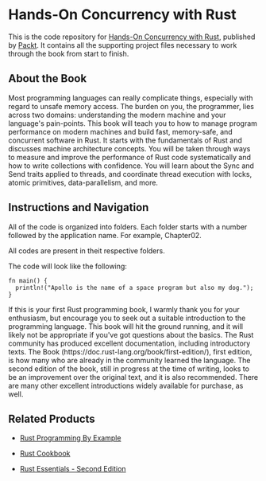 # Hands-On Concurrency with Rust
This is the code repository for [Hands-On Concurrency with Rust](https://www.packtpub.com/application-development/hands-concurrency-rust?utm_source=github&utm_medium=repository&utm_campaign=9781788399975), published by [Packt](https://www.packtpub.com/?utm_source=github). It contains all the supporting project files necessary to work through the book from start to finish.
## About the Book
Most programming languages can really complicate things, especially with regard to unsafe memory access. The burden on you, the programmer, lies across two domains: understanding the modern machine and your language's pain-points. This book will teach you to how to manage program performance on modern machines and build fast, memory-safe, and concurrent software in Rust. It starts with the fundamentals of Rust and discusses machine architecture concepts. You will be taken through ways to measure and improve the performance of Rust code systematically and how to write collections with confidence. You will learn about the Sync and Send traits applied to threads, and coordinate thread execution with locks, atomic primitives, data-parallelism, and more.
## Instructions and Navigation
All of the code is organized into folders. Each folder starts with a number followed by the application name. For example, Chapter02.

All codes are present in theit respective folders.

The code will look like the following:
```
fn main() {
  println!("Apollo is the name of a space program but also my dog.");
}
```

If this is your first Rust programming book, I warmly thank you for your enthusiasm, but
encourage you to seek out a suitable introduction to the programming language. This book
will hit the ground running, and it will likely not be appropriate if you've got questions
about the basics. The Rust community has produced excellent documentation, including
introductory texts. The Book (https:/​/​doc.​rust-​lang.​org/​book/​first-​edition/​), first
edition, is how many who are already in the community learned the language. The second
edition of the book, still in progress at the time of writing, looks to be an improvement over
the original text, and it is also recommended. There are many other excellent introductions
widely available for purchase, as well.

## Related Products
* [Rust Programming By Example](https://www.packtpub.com/application-development/rust-programming-example?utm_source=github&utm_medium=repository&utm_campaign=9781788390637)

* [Rust Cookbook](https://www.packtpub.com/application-development/rust-cookbook?utm_source=github&utm_medium=repository&utm_campaign=9781785880254)

* [Rust Essentials - Second Edition](https://www.packtpub.com/application-development/rust-essentials-second-edition?utm_source=github&utm_medium=repository&utm_campaign=9781788390019)

